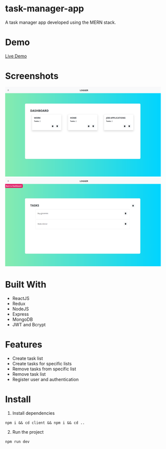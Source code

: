 # task-manager-app
A task manager app developed using the MERN stack.

# Demo
<a href="https://taskmgerapp.herokuapp.com/">Live Demo</a>

# Screenshots
![Screenshot 1](https://raw.githubusercontent.com/ptri7957/task-manager-app/master/screenshots/screenshot1.png?raw=true "Screenshot 1")
![Screenshot 2](https://raw.githubusercontent.com/ptri7957/task-manager-app/master/screenshots/screenshot2.png?raw=true "Screenshot 2")

# Built With
<ul>
  <li>ReactJS</li>
  <li>Redux</li>
  <li>NodeJS</li>
  <li>Express</li>
  <li>MongoDB</li>
  <li>JWT and Bcrypt</li>
</ul>

# Features
<ul>
  <li>Create task list</li>
  <li>Create tasks for specific lists</li>
  <li>Remove tasks from specific list</li>
  <li>Remove task list</li>
  <li>Register user and authentication</li>
</ul>

# Install
1. Install dependencies
```
npm i && cd client && npm i && cd ..
```
2. Run the project
```
npm run dev
```
